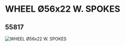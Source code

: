 # WHEEL Ø56x22 W. SPOKES
## 55817
![WHEEL Ø56x22 W. SPOKES](https://lc-www-live-s.legocdn.com/media/bricks/5/2/4499580.jpg)